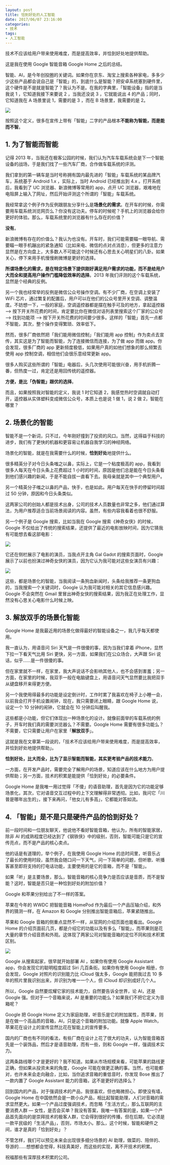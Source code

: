 ```yaml
---
layout: post
title: 恰到好处的人工智能
date: 2017/06/07 23:16:00
categories: 
- 技术
tags: 
- 人工智能
---
```


技术不应该给用户带来使用难度，而是提高效率，并恰到好处地提供帮助。

这是我在使用 Google 智能音箱 Google Home 之后的总结。

智能、AI，是今年创投圈的关键词。如果你在京东、淘宝上搜索各种家电，多多少少这些产品都会说自己是「智能」的，到底什么是智能？把安卓系统塞到硬件里，这个硬件是不是就是智能了？我认为不是。在我的字典里，「智能设备」指的是当我说 1 ，它知道我接下来要说 2 ，当我还没说 3 ，它就能说出 4 的产品；同时，它知道我在 A 场景里说 1，需要的是 3 ，而在 B 场景里，我需要的是 2。

![](http://pics.naaln.com/blog/2019-01-14-032124.jpg)

按照这个定义，很多在宣传上带有「智能」二字的产品根本**不能称为智能，而是能而不智**。

## 1. 为了智能而智能

记得 2013 年，当我还在极客公园的时候，我们认为汽车车载系统会是下一个智能设备的战场，于是我们找了一些汽车厂商，合作做车载系统的评测。

我们拿到的第一辆车是当时号称拥有国内最先进的「智能」车载系统的某品牌汽车，系统基于 Android 1.x ，实际上，当时 Android 已经推出到 4.x 。打开系统后，我看到了 UC 浏览器、新浪微博等常用的 app，点开 UC 浏览器，艰难地在电阻屏上输入了网址，然后开始评测这个所谓的「智能」车载系统。

我经常拿这个例子作为反例跟朋友分享什么是**场景化的需求**。在开车的时候，你需要用车载系统浏览网页么？你没有这功夫。停车的时候呢？手机上的浏览器会给你更好的体验。那么，车载系统里的浏览器有什么存在的价值？

**没有**。

新浪微博有存在的价值么？我认为也没有。开车时，我们可能需要瞄一眼导航、需要瞄一眼手机蹦出的紧急通知（比如来电、微信的点对点消息），但更多的注意力显然是在方向盘上，大多数人不可能这个时候还有心思去关心明星们的八卦。如果关心，停下来用手机慢慢刷微博是更好的选择。

**所谓场景化的需求，是在特定场景下提供刚好满足用户需求的功能，而不是给用户大而全和提高用户操作门槛降低效率的选择**。2013 年我们评测的这个车载系统，显然是个经典的反例。

另一个我也经常举的反例是微信公众号操作空调。有不少厂商，在空调上安装了 WiFi 芯片，通过繁复的配置后，用户可以在他们的公众号里开关空调、调整温度。不妨想一下，一般的家庭，空调遥控器都是摆在触手可及的地方，拿起遥控器 —> 按下开关所花费的时间，肯定要比你在微信对话列表里搜索这个厂家的公众号 —> 找到功能项 —> 按下开关所花费的时间要少很多。这样的「智能」首先一点都不智能，其次，整个操作变得繁琐、效率低下。

然而，很多厂商依然把「我们能用微信控制」「我们能用 app 控制」作为卖点去宣传，其实这是为了智能而智能，为了连接微信而连接，为了做 app 而做 app。你会发现，很多厂商的 app 更新频度极低，如果用户真的如他们想象的那么频繁去使用 app 控制空调，相信他们会很乐意经常更新 app。

很多人购买这些所谓的「智能」电器后，头几次使用可能很兴奋，用手机折腾一番，但热度一过，肯定还是用回传统的遥控器。

**方便，是比「伪智能」跟优的选择**。

而且，如果按照我对智能的定义，我说 1 时它知道 2，我感觉热时空调就自动打开，遥控器从实体塑料变成微信公众号，本质上也是说 1 做 1，说 2 做 2，智能在哪里？

## 2. 场景化的智能

智能不是一个新词，只不过，今年刚好撞到了投资的风口。当然，这得益于科技的进步，我们有了更快的机器和更容易让机器自我学习的神经网络。

场景化的智能，就是在我需要什么的时候，**恰到好处**地提供什么。

很多精英分子对今日头条嗤之以鼻，实际上，它是一个粘度极高的 app，我看到很多人每天在今日头条上花费超过 1 小时的时间，原因是他们总是能在今日头条看到他们感兴趣的新闻，于是不能自拔一直看下去。我母亲就是其中一个典型用户。

另一个精英分子嗤之以鼻的产品，快手，也是如此。用户每天在快手的停留时间超过 50 分钟，原因和今日头条类似。

这两家公司的创始人都是技术出身，公司的技术人员数量也非常之多，他们通过算法，为用户推荐适合当前场景阅读的内容。虽然，有些内容我看着也很不舒服。

另一个例子是 Google 搜索，比如当我在 Google 搜索《神奇女侠》的时候，Google 不仅给出了传统的搜索结果，还提供了最近的电影放映时间，因为它猜我有可能想去看这部电影：

![](http://pics.naaln.com/blog/2019-01-14-032125.jpg)

它还在侧栏展示了电影的演员，当我点开主角 Gal Gadot 的搜索页面时，Google 展示了以前也扮演过神奇女侠的演员，因为它认为我可能对这些女演员有兴趣：

![](http://pics.naaln.com/blog/2019-01-14-032126.jpg)

这些，都是场景化的智能，当我阅读一条狗血新闻时，头条给我推荐一条更狗血的，当我搜索一个关键词时，Google 认为我可能对相关的其它信息感兴趣。Google 不会突然在 Gmail 里冒出神奇女侠的搜索结果，因为我正在处理工作，显然没有心思关心电影什么时候上映。

## 3. 解放双手的场景化智能

Google Home 是我最近用的场景化做得最好的智能设备之一，我几乎每天都使用。

我一直认为，用语音问 Siri 天气是一件很傻的事，因为当我们拿着 iPhone，显然下拉一下看天气比用 Siri 更快，另一方面，如果我们在公众场合，大声跟 Siri 说话，似乎……是一件很傻的事。

但在家里就不一样，在家里，我大声说话不会影响其他人，也不会感到害羞；另一方面，在家里的时候，我双手一般在电脑键盘上，用语音问天气显然要比我把双手从键盘移开来得更方便。

另一个我使用得最多的功能是设定倒计时，工作时累了我喜欢在椅子上小睡一会，以前我会打开手机设置闹钟，现在，我只需要闭上眼睛，跟 Google Home 说，设定一个 10 分钟的闹钟，它就会在 10 分钟后叫醒我。

这些都是小功能，但它们体现出一种场景化的设计。就像前面举的车载系统的例子，开车时我们真的需要浏览器么？不需要。Google Home 需要有很多功能么？不需要，它只需要让用户在家里「**解放双手**」。

这就是我在文章第一段说的，「技术不应该给用户带来使用难度，而是提高效率，并恰到好处地提供帮助」。

**恰到好处，比大而全，比为了显示智能而智能，其实更考验产品的技术能力**。

一方面，在开发产品时，需要完全了解用户的场景，知道应该在什么地方为用户提供帮助；另一方面，技术的积累是能提供「恰到好处」的必要条件。

Google Home 是我唯一用过觉得「不傻」的语音助理，首先是因为它的功能足够场景化，其次，它对语音交互过程中的上下文理解得非常透彻。比如，我问它「川普是哪年出生的」，接下来再问，「他女儿有多高」，它都能对答如流。

## 4. 「智能」是不是只是硬件产品的恰到好处？

前一段时间和一位朋友聊天，他说他不看好智能音箱，他认为，所有的智能家居，除非 AI 的成熟程度已经达到了《钢铁侠》中的级别，否则，智能可能只是它的宣传亮点，而不是产品的核心卖点。

他的话是有道理的，举个例子，在我使用 Google Home 的总时间里，听音乐占了最长的使用时段，虽然我会随口问一下天气，问一下简单的问题，但听歌、听播客甚至即将支持的打电话功能，主要使用的是它的音箱，而不是「智能」。

如果「听」是主要场景，那么，智能音箱的核心竞争力是否应该是音质，而不是智能？这时，智能是否只是一种恰到好处的附加价值？

Google 和苹果分别给出了不一样的答案。

苹果在今年的 WWDC 把智能音箱 HomePod 作为最后一个产品压轴介绍，和外界的猜测一样，在 Amazon 和 Google 分别推出智能音箱后，苹果紧随推出。

苹果和 Google 音箱的侧重点显然不一样，从官网的介绍页面也能看出。Google Home 的介绍页面前几页，都是介绍它的功能以及有多么「智能」，而苹果则是花大量的章节介绍音质和外观。这体现了两家公司对智能音箱的定位不同和技术积累区别。

![](http://pics.naaln.com/blog/2019-01-14-032127.jpg)

Google 从搜索起家，很早就开始部署 AI ，如果你有使用 Google Assistant app，你会发现它的聪明程度超过 Siri 几百条街。如果你有使用 Google 相册，你会发现，Google 对照片的识别能力比 iCloud 强太多，Google 能把我过去 10 多年的照片里我识别出来，并识别为唯一一个人，但 iCloud 却识别成好几个人。

所以，Google 自然要炫耀它家的技术能力，自然要告诉全世界，论 AI，还是 Google 强。但对于一个音箱来说，AI 是重要的功能么？如果我们不把它定义为音箱呢？

Google 把 Google Home 定义为家庭助理，听音乐是它的附加属性，而苹果，则是在做一个高品质的音箱，AI，只是这个音箱的附加功能。就像 Apple Watch，苹果花在设计上的宣传显然比花在智能上的宣传要多。

国内的厂商也有不同的看法，有些厂商在设计上花了很大的功夫，认为智能音箱首先是一个装饰品，然后才是语音助理，而有一些，则和 Google 一样，强调技术实力。

这两条路线哪个才是更好的？我不知道。如果从市场规模来看，可能苹果的路线更正确，但如果从投资未来的角度，Google 可能在做更正确的事。当然，也可能都对，也许未来会走向融合，比如，当你追求音箱的重低音时，你发现 Bose 推出了一款内置了 Google Assistant 能力的音箱，这不是更好的选择么？

回到国内的产品，对于强调技术的产品，我很喜欢，但也略微担心。即使没有墙，Google Home 在中国依然会是一款小众产品，相比起智能助理，人们对音箱的需求显然更大。如果一个产品过度强调技术，而忽略「生活方式」，那么互联网的主要消费人群 — 女性，是否会买单？我没有答案，我唯一有答案的是，如果一个产品首先面向的是崇拜技术的极客人群，它会得到很好的传播，但在后期，它必须是一款平民级的「生活产品」，否则，市场太小。那么，这个时候，智能和硬件之间，谁才是真的「恰到好处」？

不管怎样，我们可以预见未来会出现很多细分场景的 AI 助理，做菜的、陪伴的、导游的……想想都会觉得，科技真美好，而这些的实现，离不开技术的积累。

祝福那些有深厚技术积累的公司。